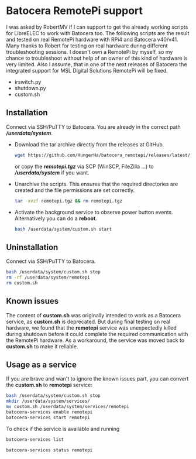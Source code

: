 # Batocera RemotePi support

 I was asked by RobertMV if I can support to get the already working scripts for LibreELEC to work with Batocera too. The following scripts are the result and tested on real RemotePi hardware with RPi4 and Batocera v40/v41. Many thanks to Robert for testing on real hardware during different troubleshooting sessions. I doesn't own a RemotePi by myself, so my chance to troubleshoot without help of an owner of this kind of hardware is very limited. Also I assume, that in one of the next releases of Batocera the integrated support for MSL Digital Solutions RemotePi will be fixed.

* irswitch.py
* shutdown.py
* custom.sh

## Installation

Connect via SSH/PuTTY to Batocera. You are already in the correct path ***/userdata/system***.

* Download the tar archive directly from the releases at GitHub.

    ```bash
    wget https://github.com/HungerHa/batocera_remotepi/releases/latest/download/remotepi.tgz
    ```

    or copy the ***remotepi.tgz*** via SCP (WinSCP, FileZilla ...) to ***/userdata/system*** if you want.

* Unarchive the scripts. This ensures that the required directories are created and the file permissions are set correctly.

    ```bash
    tar -xvzf remotepi.tgz && rm remotepi.tgz
    ```

* Activate the background service to observe power button events. Alternatively you can do a **reboot**.

    ```bash
    bash /userdata/system/custom.sh start
    ```

## Uninstallation

Connect via SSH/PuTTY to Batocera.

```bash
bash /userdata/system/custom.sh stop
rm -rf /userdata/system/remotepi
rm custom.sh
```

## Known issues

The content of **custom.sh** was originally intended to work as a Batocera service, as **custom.sh** is deprecated. But during final testing on real hardware, we found that the **remotepi** service was unexpectedly killed during shutdown before it could complete the required communication with the RemotePi hardware. As a workaround, the service was moved back to **custom.sh** to make it reliable.

## Usage as a service

If you are brave and wan't to ignore the known issues part, you can convert the **custom.sh** to **remotepi** service:

```bash
bash /userdata/system/custom.sh stop
mkdir /userdata/system/services/
mv custom.sh /userdata/system/services/remotepi
batocera-services enable remotepi
batocera-services start remotepi
```

To check if the service is available and running

```bash
batocera-services list
```

```bash
batocera-services status remotepi
```
